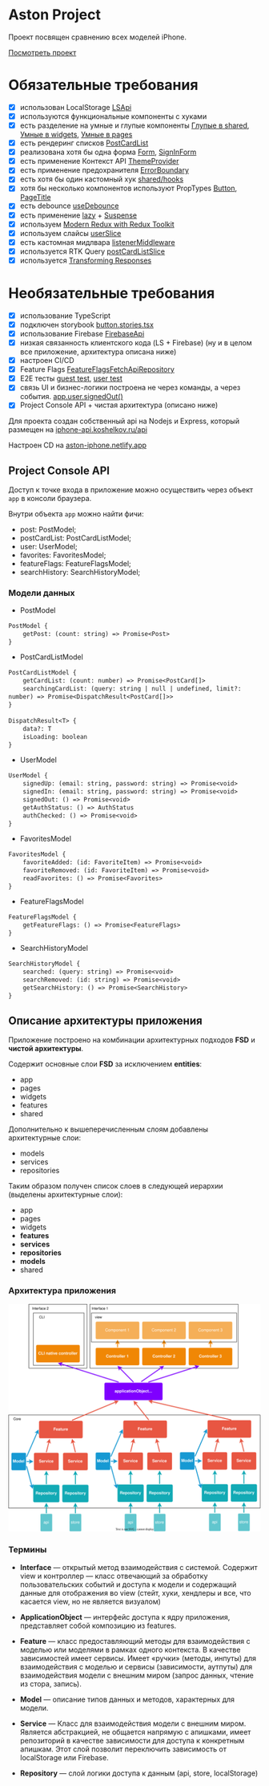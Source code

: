# Aston Project

Проект посвящен сравнению всех моделей iPhone.

[Посмотреть проект](https://aston-iphone.netlify.app)


# Обязательные требования
- [x] использован LocalStorage [LSApi](https://github.com/VitaliyKosh/aston-project/tree/main/src/repositories/local-storage/ls-api.ts)
- [x] используются функциональные компоненты с хуками
- [x] есть разделение на умные и глупые компоненты [Глупые в shared](https://github.com/VitaliyKosh/aston-project/tree/main/src/shared/ui), [Умные в widgets](https://github.com/VitaliyKosh/aston-project/tree/main/src/widgets), [Умные в pages](https://github.com/VitaliyKosh/aston-project/tree/main/src/pages)
- [x] есть рендеринг списков [PostCardList](https://github.com/VitaliyKosh/aston-project/tree/main/src/widgets/post-card-list/ui/post-card-list.tsx)
- [x] реализована хотя бы одна форма [Form](https://github.com/VitaliyKosh/aston-project/tree/main/src/widgets/auth-form/ui/form/form.tsx), [SignInForm](https://github.com/VitaliyKosh/aston-project/tree/main/src/widgets/auth-form/ui/sign-in-form/sign-in-form.tsx)
- [x] есть применение Контекст API [ThemeProvider](https://github.com/VitaliyKosh/aston-project/tree/main/src/app/providers/theme-provider/ui/theme-provider.tsx)
- [x] есть применение предохранителя [ErrorBoundary](https://github.com/VitaliyKosh/aston-project/tree/main/src/app/providers/error-boundary/ui/error-boundary.tsx)
- [x] есть хотя бы один кастомный хук [shared/hooks](https://github.com/VitaliyKosh/aston-project/tree/main/src/shared/hooks)
- [x] хотя бы несколько компонентов используют PropTypes [Button](https://github.com/VitaliyKosh/aston-project/tree/main/src/shared/ui/button/button.tsx), [PageTitle](https://github.com/VitaliyKosh/aston-project/tree/main/src/shared/ui/page-title/page-title.tsx)
- [x] есть debounce [useDebounce](https://github.com/VitaliyKosh/aston-project/tree/main/src/widgets/search-bar/hooks/use-debounce.ts)
- [x] есть применение [lazy](https://github.com/VitaliyKosh/aston-project/tree/main/src/pages/auth-page/ui/auth-page.async.tsx) + [Suspense](https://github.com/VitaliyKosh/aston-project/tree/main/src/app/app/ui/app.tsx)
- [x] используем [Modern Redux with Redux Toolkit](https://github.com/VitaliyKosh/aston-project/tree/main/src/repositories/redux/redux.ts)
- [x] используем слайсы [userSlice](https://github.com/VitaliyKosh/aston-project/tree/main/src/repositories/user/store-api/store-slice.ts)
- [x] есть кастомная мидлвара [listenerMiddleware](https://github.com/VitaliyKosh/aston-project/tree/main/src/repositories/redux/middlewares.ts)
- [x] используется RTK Query [postCardListSlice](https://github.com/VitaliyKosh/aston-project/tree/main/src/repositories/post-card-list/store-api/store-slice.ts)
- [x] используется [Transforming Responses](https://github.com/VitaliyKosh/aston-project/tree/main/src/repositories/post-card-list/store-api/store-slice.ts)
# Необязательные требования
- [x] использование TypeScript
- [x] подключен storybook [button.stories.tsx](https://github.com/VitaliyKosh/aston-project/tree/main/src/shared/ui/button/button.stories.tsx)
- [x] использование Firebase [FirebaseApi](https://github.com/VitaliyKosh/aston-project/tree/main/src/repositories/firebase/firebase-api.ts)
- [x] низкая связанность клиентского кода (LS + Firebase) (ну и в целом все приложение, архитектура описана ниже)
- [x] настроен CI/CD
- [x] Feature Flags [FeatureFlagsFetchApiRepository](https://github.com/VitaliyKosh/aston-project/tree/main/src/repositories/feature-flags/api/api.ts)
- [x] E2E тесты [guest test](https://github.com/VitaliyKosh/aston-project/tree/main/tests/guest.spec.ts), [user test](https://github.com/VitaliyKosh/aston-project/tree/main/tests/user.spec.ts)
- [x] связь UI и бизнес-логики построена не через команды, а через события. [app.user.signedOut()](https://github.com/VitaliyKosh/aston-project/tree/main/src/widgets/header/ui/user-section/authorized-user.tsx)
- [x] Project Console API + чистая архитектура (описано ниже)

Для проекта создан собственный api на Nodejs и Express, который размещен на [iphone-api.koshelkov.ru/api](https://iphone-api.koshelkov.ru/api)

Настроен CD на [aston-iphone.netlify.app](https://aston-iphone.netlify.app)

## Project Console API

Доступ к точке входа в приложение можно осуществить через объект `app` в консоли браузера.

Внутри объекта `app` можно найти фичи:
- post: PostModel;
- postCardList: PostCardListModel;
- user: UserModel;
- favorites: FavoritesModel;
- featureFlags: FeatureFlagsModel;
- searchHistory: SearchHistoryModel;
### Модели данных
- PostModel
```
PostModel {
    getPost: (count: string) => Promise<Post>
}
```
- PostCardListModel
```
PostCardListModel {
    getCardList: (count: number) => Promise<PostCard[]>
    searchingCardList: (query: string | null | undefined, limit?: number) => Promise<DispatchResult<PostCard[]>>
}

DispatchResult<T> {
    data?: T
    isLoading: boolean
}
```
- UserModel
```
UserModel {
    signedUp: (email: string, password: string) => Promise<void>
    signedIn: (email: string, password: string) => Promise<void>
    signedOut: () => Promise<void>
    getAuthStatus: () => AuthStatus
    authChecked: () => Promise<void>
}
```
- FavoritesModel
```
FavoritesModel {
    favoriteAdded: (id: FavoriteItem) => Promise<void>
    favoriteRemoved: (id: FavoriteItem) => Promise<void>
    readFavorites: () => Promise<Favorites>
}
```
- FeatureFlagsModel
```
FeatureFlagsModel {
    getFeatureFlags: () => Promise<FeatureFlags>
}
```
- SearchHistoryModel
```
SearchHistoryModel {
    searched: (query: string) => Promise<void>
    searchRemoved: (id: string) => Promise<void>
    getSearchHistory: () => Promise<SearchHistory>
}
```

## Описание архитектуры приложения

Приложение построено на комбинации архитектурных подходов **FSD** и **чистой архитектуры**. 

Содержит основные слои **FSD** за исключением **entities**:
- app
- pages
- widgets
- features
- shared

Дополнительно к вышеперечисленным слоям добавлены архитектурные слои:
- models
- services
- repositories

Таким образом получен список слоев в следующей иерархии (выделены архитектурные слои):
- app
- pages
- widgets
- **features**
- **services**
- **repositories**
- **models**
- shared

### Архитектура приложения
![Alt text](assets/architecture.svg)
### Термины 

- **Interface** — открытый метод взаимодействия с системой. Содержит view и контроллер — класс отвечающий за обработку пользовательских событий и доступа к модели и содержащий данные для отображения во view (стейт, хуки, хендлеры и все, что касается view, но не является визуалом)

- **ApplicationObject** — интерфейс доступа к ядру приложения, представляет собой композицию из features.

- **Feature** — класс предоставляющий методы для взаимодействия с моделью или моделями в рамках одного контекста. В качестве зависимостей имеет сервисы. Имеет «ручки» (методы, инпуты) для взаимодействия с моделью и сервисы (зависимости, аутпуты) для взаимодействия модели с внешним миром (запрос данных, чтение из стора, запись).
- **Model** — описание типов данных и методов, характерных для модели.
- **Service** — Класс для взаимодействия модели с внешним миром. Является абстракцией, не общается напрямую с апишками, имеет репозиторий в качестве зависимости для доступа к конкретным апишкам. Этот слой позволит переключить зависимость от localStorage или Firebase.
- **Repository** — слой логики доступа к данным (api, store, localStorage)

